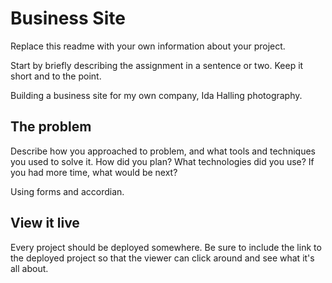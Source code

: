 # Business Site

Replace this readme with your own information about your project. 

Start by briefly describing the assignment in a sentence or two. Keep it short and to the point.

Building a business site for my own company, Ida Halling photography.

## The problem

Describe how you approached to problem, and what tools and techniques you used to solve it. How did you plan? What technologies did you use? If you had more time, what would be next?

Using forms and accordian. 

## View it live
Every project should be deployed somewhere. Be sure to include the link to the deployed project so that the viewer can click around and see what it's all about.
